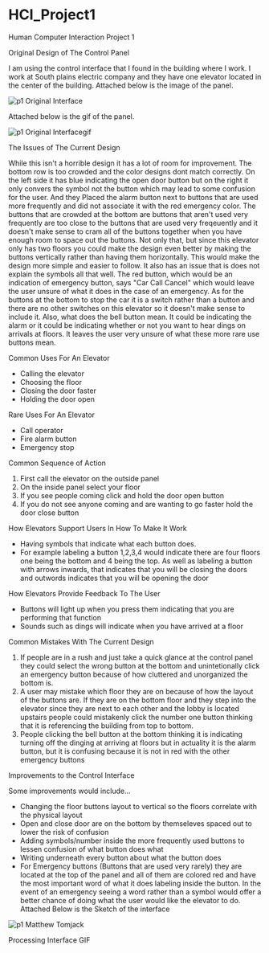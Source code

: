 # HCI_Project1
Human Computer Interaction Project 1

Original Design of The Control Panel

I am using the control interface that I found in the building where I work. I work at South plains electric company and they have one elevator located in the center of the building. Attached below is the image of the panel.

![p1 Original Interface](https://user-images.githubusercontent.com/70035779/192925615-0ece58a2-c946-4d61-8588-0e004cf33f76.jpeg)


Attached below is the gif of the panel.

![p1 Original Interfacegif](https://user-images.githubusercontent.com/70035779/192925629-121cad36-00d7-4873-aa4a-2a0ed22156a4.GIF)



The Issues of The Current Design

   While this isn't a horrible design it has a lot of room for improvement. The bottom row is too crowded and the color designs dont match correctly. On the left side it has blue indicating the open door button but on the right it only convers the symbol not the button which may lead to some confusion for the user. And they Placed the alarm button next to buttons that are used more frequently and did not associate it with the red emergency color. 
   The buttons that are crowded at the bottom are buttons that aren't used very frequently are too close to the buttons that are used very freqeuently and it doesn't make sense to cram all of the buttons together when you have enough room to space out the buttons.
   Not only that, but since this elevator only has two floors you could make the design even better by making the buttons vertically rather than having them horizontally. This would make the design more simple and easier to follow. 
   It also has an issue that is does not explain the symbols all that well. The red button, which would be an indication of emergency button, says "Car Call Cancel" which  would leave the user unsure of what it does in the case of an emergency. As for the buttons at the bottom to stop the car it is a switch rather than a button and there are no other switches on this elevator so it doesn't make sense to include it. Also, what does the bell button mean. It could be indicating the alarm or it could be indicating whether or not you want to hear dings on arrivals at floors. It leaves the user very unsure of what these more rare use buttons mean.
   
   

Common Uses For An Elevator

- Calling the elevator
- Choosing the floor
- Closing the door faster
- Holding the door open

Rare Uses For An Elevator
- Call operator
- Fire alarm button
- Emergency stop


Common Sequence of Action
1) First call the elevator on the outside panel
2) On the inside panel select your floor
3) If you see people coming click and hold the door open button
4) If you do not see anyone coming and are wanting to go faster hold the door close button


How Elevators Support Users In How To Make It Work
- Having symbols that indicate what each button does. 
- For example labeling a button 1,2,3,4 would indicate there are four floors one being the bottom and 4 being the top. As well as labeling a button with arrows inwards, that indicates that you will be closing the doors and outwords indicates that you will be opening the door


How Elevators Provide Feedback To The User
- Buttons will light up when you press them indicating that you are performing that function
- Sounds such as dings will indicate when you have arrived at a floor


Common Mistakes With The Current Design
1) If people are in a rush and just take a quick glance at the control panel they could select the wrong button at the bottom and unintetionally click an emergency button because of how cluttered and unorganized the bottom is.
2) A user may mistake which floor they are on because of how the layout of the buttons are. If they are on the bottom floor and they step into the elevator since they are next to each other and the lobby is located upstairs people could mistakenly click the number one button thinking that it is referencing the building from top to bottom. 
3) People clicking the bell button at the bottom thinking it is indicating turning off the dinging at arriving at floors but in actuality it is the alarm button, but it is confusing because it is not in red with the other emergency buttons

Improvements to the Control Interface

Some improvements would include...
- Changing the floor buttons layout to vertical so the floors correlate with the physical layout
- Open and close door are on the bottom by themseleves spaced out to lower the risk of confusion
- Adding symbols/number inside the more frequently used buttons to lessen confusion of what button does what
- Writing underneath every button about what the button does
- For Emergency buttons (Buttons that are used very rarely) they are located at the top of the panel and all of them are colored red and have the most important word of what it does labeling inside the button. In the event of an emergency seeing a word rather than a symbol would offer a better chance of doing what the user would like the elevator to do.  
Attached Below is the Sketch of the interface

![p1 Matthew Tomjack](https://user-images.githubusercontent.com/70035779/192925657-0f3a9f2a-fa96-4b1b-b02e-4d59b4349921.jpeg)



Processing Interface GIF

